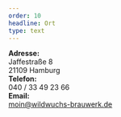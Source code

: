 ```yaml
---
order: 10
headline: Ort
type: text
---
```

**Adresse:**<br />
Jaffestraße 8<br />
21109 Hamburg<br />
**Telefon:**<br />
040 / 33 49 23 66<br />
**Email:**<br />
moin@wildwuchs-brauwerk.de